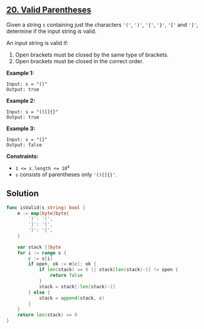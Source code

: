 ## [20. Valid Parentheses](https://leetcode.com/problems/valid-parentheses/)


Given a string `s` containing just the characters `'('`, `')'`, `'{'`, `'}'`, `'['` and `']'`, determine if the input string is valid.

An input string is valid if:

1.  Open brackets must be closed by the same type of brackets.
2.  Open brackets must be closed in the correct order.

**Example 1:**

```
Input: s = "()"
Output: true
```

**Example 2:**

```
Input: s = "()[]{}"
Output: true
```

**Example 3:**

```
Input: s = "(]"
Output: false
```

**Constraints:**

*   <code>1 <= s.length <= 10<sup>4</sup></code>
*   `s` consists of parentheses only `'()[]{}'`.



## Solution

```go
func isValid(s string) bool {
    m := map[byte]byte{
        ')': '(',
        ']': '[',
        '}': '{',
    }
    
    var stack []byte
    for i := range s {
        c := s[i]
        if open, ok := m[c]; ok {
            if len(stack) == 0 || stack[len(stack)-1] != open {
                return false
            }
            stack = stack[:len(stack)-1]
        } else {
            stack = append(stack, c)
        }
    }
    return len(stack) == 0
}
```

